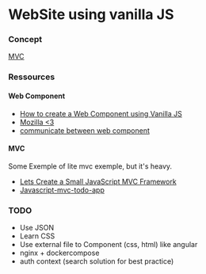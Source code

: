 # WebSite using vanilla JS

### Concept

[MVC](https://en.wikipedia.org/wiki/Model%E2%80%93view%E2%80%93controller)

### Ressources

#### Web Component
* [How to create a Web Component using Vanilla JS](https://www.youtube.com/watch?v=vLkPBj9ZaU0)
* [Mozilla <3](https://developer.mozilla.org/en-US/docs/Web/Web_Components)
* [communicate between web component](https://stackoverflow.com/questions/55001211/how-to-communicate-between-web-components-native-ui/55027467#55027467)

#### MVC
Some Exemple of lite mvc exemple, but it's heavy.
* [Lets Create a Small JavaScript MVC Framework](https://www.youtube.com/watch?v=X0rqPfRfEfU)
* [Javascript-mvc-todo-app](https://www.taniarascia.com/javascript-mvc-todo-app/)


### TODO

* Use JSON
* Learn CSS
* Use external file to Component (css, html) like angular
* nginx + dockercompose
* auth context (search solution for best practice)